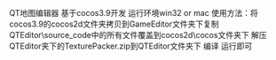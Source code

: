 QT地图编辑器	基于cocos3.9开发
运行环境win32 or mac
使用方法：将cocos3.9的cocos2d文件夹拷贝到GameEditor文件夹下复制QTEditor\source_code中的所有文件覆盖到cocos2d\cocos文件夹下
解压QTEditor夹下的TexturePacker.zip到QTEditor文件夹下
编译 运行即可
